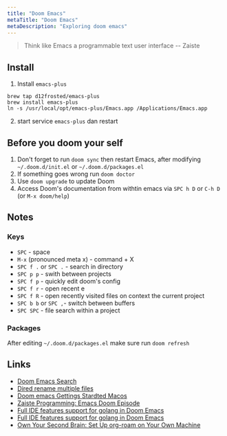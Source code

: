```yaml
---
title: "Doom Emacs"
metaTitle: "Doom Emacs"
metaDescription: "Exploring doom emacs"
---
```


> Think like Emacs a programmable text user interface -- Zaiste

## Install

1. Install `emacs-plus`

```
brew tap d12frosted/emacs-plus
brew install emacs-plus
ln -s /usr/local/opt/emacs-plus/Emacs.app /Applications/Emacs.app
```

2. start service `emacs-plus` dan restart

## Before you doom your self

1. Don't forget to run `doom sync` then restart Emacs, after modifying `~/.doom.d/init.el` or `~/.doom.d/packages.el`
1. If something goes wrong run `doom doctor`
1. Use `doom upgrade` to update Doom
1. Access Doom's documentation from withtin emacs via `SPC h D` or `C-h D` (or `M-x doom/help`)

## Notes

### Keys

- `SPC` - space
- `M-x` (pronounced meta x) - command + X
- `SPC f .` or `SPC .` - search in directory
- `SPC p p` - swith between projects
- `SPC f p` - quickly edit doom's config
- `SPC f r` - open recent
  e
- `SPC f R` - open recently visited files on context the current project
- `SPC b b` or `SPC ,`- switch between buffers
- `SPC SPC` - file search within a project

### Packages

After editing `~/.doom.d/packages.el` make sure run `doom refresh`

## Links

- [Doom Emacs Search](https://www.reddit.com/r/emacs/comments/gr72by/how_do_you_guys_refine_search_results_doom_emacs/)
- [Dired rename multiple files](http://pragmaticemacs.com/emacs/dired-rename-multiple-files/)
- [Doom emacs Gettings Stardted Macos](https://github.com/hlissner/doom-emacs/blob/develop/docs/getting_started.org#with-homebrew)
- [Zaiste Programming: Emacs Doom Episode](https://www.youtube.com/playlist?list=PLhXZp00uXBk4np17N39WvB80zgxlZfVwj)
- [Full IDE features support for golang in Doom Emacs](https://www.reddit.com/r/emacs/comments/gq6jz2/full_ide_features_support_for_golang_in_doom_emacs/)
- [Full IDE features support for golang in Doom Emacs](https://stackoverflow.com/questions/61998389/full-ide-features-support-for-golang-in-doom-emacs)
- [Own Your Second Brain: Set Up org-roam on Your Own Machine](https://www.ianjones.us/blog/2020-05-05-doom-emacs/)
